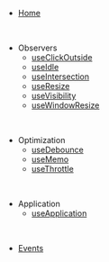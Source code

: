 * [Home](/)

<br />

* Observers
  * [useClickOutside](use-click-outside.md)
  * [useIdle](use-idle.md)
  * [useIntersection](use-intersection.md)
  * [useResize](use-resize.md)
  * [useVisibility](use-visibility.md)
  * [useWindowResize](use-window-resize.md)

<br />

* Optimization
  * [useDebounce](use-debounce.md)
  * [useMemo](use-memo.md)
  * [useThrottle](use-throttle.md)

<br />

* Application
  * [useApplication](application-controller.md)

<br />

* [Events](events.md)
